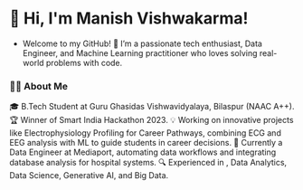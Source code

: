 # 👋 Hi, I'm Manish Vishwakarma! 

- Welcome to my GitHub! 🚀 I’m a passionate tech enthusiast, Data Engineer, and Machine Learning practitioner who loves solving real-world problems with code.

<!--
-->
### 👨‍💻 About Me
🎓 B.Tech Student at Guru Ghasidas Vishwavidyalaya, Bilaspur (NAAC A++).
🏆 Winner of Smart India Hackathon 2023.
💡 Working on innovative projects like Electrophysiology Profiling for Career Pathways, combining ECG and EEG analysis with ML to guide students in career decisions.
💼 Currently a Data Engineer at Mediaport, automating data workflows and integrating database analysis for hospital systems.
🔍 Experienced in , Data Analytics, Data Science, Generative AI, and Big Data.
